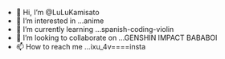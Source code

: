 - 👋 Hi, I’m @LuLuKamisato
- 👀 I’m interested in ...anime
- 🌱 I’m currently learning ...spanish-coding-violin
- 💞️ I’m looking to collaborate on ...GENSHIN IMPACT BABABOI
- 📫 How to reach me ...ixu_4v====insta

<!---
ugh, where am i?
